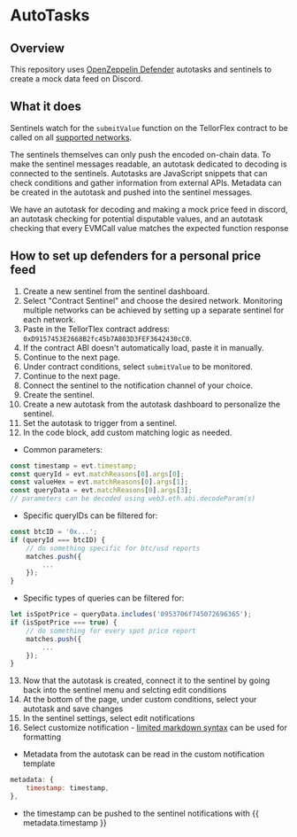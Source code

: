 # AutoTasks 

## Overview 
This repository uses [OpenZeppelin Defender](https://defender.openzeppelin.com) autotasks and sentinels to create a mock data feed on Discord.

## What it does

Sentinels watch for the `submitValue` function on the TellorFlex contract to be called on all [supported networks](https://docs.openzeppelin.com/defender/#networks). 

The sentinels themselves can only push the encoded on-chain data. To make the sentinel messages readable, an autotask dedicated to decoding is connected to the sentinels. 
Autotasks are JavaScript snippets that can check conditions and gather information from external APIs. Metadata can be created in the autotask and pushed into the sentinel messages.

We have an autotask for decoding and making a mock price feed in discord, an autotask checking for potential disputable values, and an autotask checking that every EVMCall value matches the expected function response



## How to set up defenders for a personal price feed

1. Create a new sentinel from the sentinel dashboard.
2. Select "Contract Sentinel" and choose the desired network. Monitoring multiple networks can be achieved by setting up a separate sentinel for each network.
3. Paste in the TellorTlex contract address: `0xD9157453E2668B2fc45b7A803D3FEF3642430cC0`.
4. If the contract ABI doesn't automatically load, paste it in manually.
5. Continue to the next page.
6. Under contract conditions, select `submitValue` to be monitored.
7. Continue to the next page.
8. Connect the sentinel to the notification channel of your choice.
9. Create the sentinel.
10. Create a new autotask from the autotask dashboard to personalize the sentinel.
11. Set the autotask to trigger from a sentinel.
12. In the code block, add custom matching logic as needed.



- Common parameters:

```javascript
const timestamp = evt.timestamp;
const queryId = evt.matchReasons[0].args[0];
const valueHex = evt.matchReasons[0].args[1];
const queryData = evt.matchReasons[0].args[3];
// parameters can be decoded using web3.eth.abi.decodeParam(s)
```


- Specific queryIDs can be filtered for:

```javascript
const btcID = '0x...';
if (queryId === btcID) {
    // do something specific for btc/usd reports
    matches.push({
        ...
    });
}
```


- Specific types of queries can be filtered for:
```javascript
let isSpotPrice = queryData.includes('0953706f745072696365');
if (isSpotPrice === true) { 
    // do something for every spot price report
    matches.push({
        ...
    });
}
```
13. Now that the autotask is created, connect it to the sentinel by going back into the sentinel menu and selcting edit conditions
14. At the bottom of the page, under custom conditions, select your autotask and save changes
15. In the sentinel settings, select edit notifications
16. Select customize notification - [limited markdown syntax](https://docs.openzeppelin.com/defender/sentinel#example) can be used for formatting 
  - Metadata from the autotask can be read in the custom notification template
  ```javascript
  metadata: {
      timestamp: timestamp,
  },
  ```
  - the timestamp can be pushed to the sentinel notifications with {{ metadata.timestamp }}







